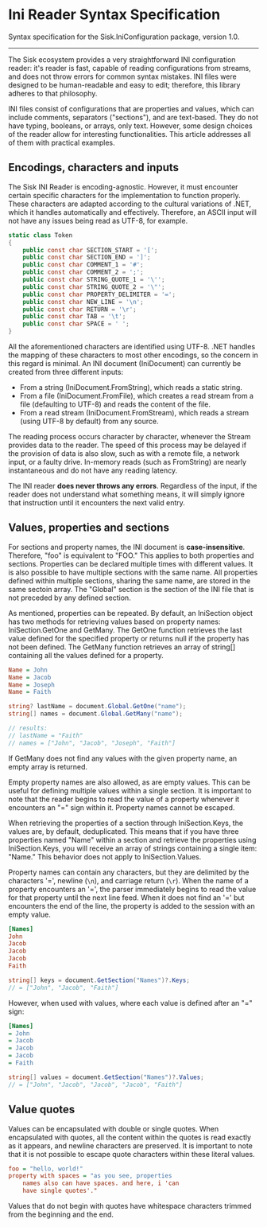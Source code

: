 # Ini Reader Syntax Specification

Syntax specification for the Sisk.IniConfiguration package, version 1.0.

---

The Sisk ecosystem provides a very straightforward INI configuration reader: it's reader is fast, capable of reading configurations from streams, and does not throw errors for common syntax mistakes. INI files were designed to be human-readable and easy to edit; therefore, this library adheres to that philosophy.

INI files consist of configurations that are properties and values, which can include comments, separators ("sections"), and are text-based. They do not have typing, booleans, or arrays, only text. However, some design choices of the reader allow for interesting functionalities. This article addresses all of them with practical examples.

## Encodings, characters and inputs

The Sisk INI Reader is encoding-agnostic. However, it must encounter certain specific characters for the implementation to function properly. These characters are adapted according to the cultural variations of .NET, which it handles automatically and effectively. Therefore, an ASCII input will not have any issues being read as UTF-8, for example.

```cs
static class Token
{
    public const char SECTION_START = '[';
    public const char SECTION_END = ']';
    public const char COMMENT_1 = '#';
    public const char COMMENT_2 = ';';
    public const char STRING_QUOTE_1 = '\'';
    public const char STRING_QUOTE_2 = '\"';
    public const char PROPERTY_DELIMITER = '=';
    public const char NEW_LINE = '\n';
    public const char RETURN = '\r';
    public const char TAB = '\t';
    public const char SPACE = ' ';
}
```

All the aforementioned characters are identified using UTF-8. .NET handles the mapping of these characters to most other encodings, so the concern in this regard is minimal. An INI document (IniDocument) can currently be created from three different inputs:

- From a string (IniDocument.FromString), which reads a static string.
- From a file (IniDocument.FromFile), which creates a read stream from a file (defaulting to UTF-8) and reads the content of the file.
- From a read stream (IniDocument.FromStream), which reads a stream (using UTF-8 by default) from any source.

The reading process occurs character by character, whenever the Stream provides data to the reader. The speed of this process may be delayed if the provision of data is also slow, such as with a remote file, a network input, or a faulty drive. In-memory reads (such as FromString) are nearly instantaneous and do not have any reading latency.

The INI reader **does never throws any errors**. Regardless of the input, if the reader does not understand what something means, it will simply ignore that instruction until it encounters the next valid entry.

## Values, properties and sections

For sections and property names, the INI document is **case-insensitive**. Therefore, "foo" is equivalent to "FOO." This applies to both properties and sections. Properties can be declared multiple times with different values. It is also possible to have multiple sections with the same name. All properties defined within multiple sections, sharing the same name, are stored in the same sectoin array. The "Global" section is the section of the INI file that is not preceded by any defined section.

As mentioned, properties can be repeated. By default, an IniSection object has two methods for retrieving values based on property names: IniSection.GetOne and GetMany. The GetOne function retrieves the last value defined for the specified property or returns null if the property has not been defined. The GetMany function retrieves an array of string[] containing all the values defined for a property.

```ini
Name = John
Name = Jacob
Name = Joseph
Name = Faith
```

```cs
string? lastName = document.Global.GetOne("name");
string[] names = document.Global.GetMany("name");

// results:
// lastName = "Faith"
// names = ["John", "Jacob", "Joseph", "Faith"]
```

If GetMany does not find any values with the given property name, an empty array is returned.

Empty property names are also allowed, as are empty values. This can be useful for defining multiple values within a single section. It is important to note that the reader begins to read the value of a property whenever it encounters an "=" sign within it. Property names cannot be escaped.

When retrieving the properties of a section through IniSection.Keys, the values are, by default, deduplicated. This means that if you have three properties named "Name" within a section and retrieve the properties using IniSection.Keys, you will receive an array of strings containing a single item: "Name." This behavior does not apply to IniSection.Values.

Property names can contain any characters, but they are delimited by the characters '=', newline (`\n`), and carriage return (`\r`). When the name of a property encounters an '=', the parser immediately begins to read the value for that property until the next line feed. When it does not find an '=' but encounters the end of the line, the property is added to the session with an empty value.

```ini
[Names]
John
Jacob
Jacob
Jacob
Faith
```

```cs
string[] keys = document.GetSection("Names")?.Keys;
// = ["John", "Jacob", "Faith"]
```

However, when used with values, where each value is defined after an "=" sign:

```ini
[Names]
= John
= Jacob
= Jacob
= Jacob
= Faith
```

```cs
string[] values = document.GetSection("Names")?.Values;
// = ["John", "Jacob", "Jacob", "Jacob", "Faith"]
```

## Value quotes

Values can be encapsulated with double or single quotes. When encapsulated with quotes, all the content within the quotes is read exactly as it appears, and newline characters are preserved. It is important to note that it is not possible to escape quote characters within these literal values.

```ini
foo = "hello, world!"
property with spaces = "as you see, properties
    names also can have spaces. and here, i 'can
    have single quotes'."
```

Values that do not begin with quotes have whitespace characters trimmed from the beginning and the end.